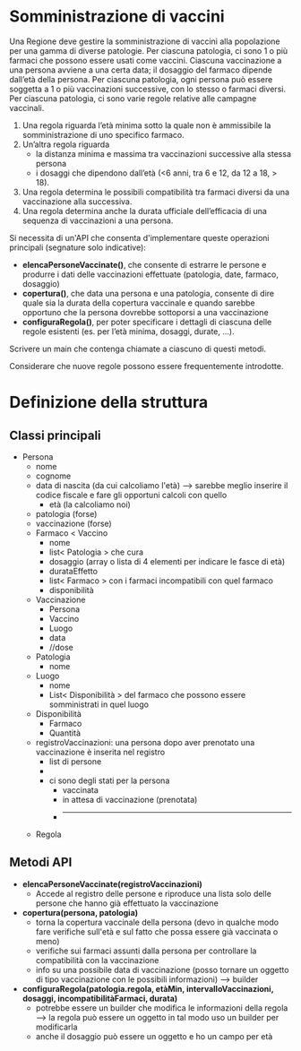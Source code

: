 # Somministrazione di vaccini
Una Regione deve gestire la somministrazione di vaccini alla popolazione per una gamma di diverse patologie.
Per ciascuna patologia, ci sono 1 o più farmaci che possono essere usati come vaccini.
Ciascuna vaccinazione a una persona avviene a una certa data; il dosaggio del farmaco dipende dall’età della persona. Per ciascuna patologia, ogni persona può essere soggetta a 1 o più vaccinazioni successive, con lo stesso o farmaci diversi.
Per ciascuna patologia, ci sono varie regole relative alle campagne vaccinali.
1. Una regola riguarda l’età minima sotto la quale non è ammissibile la somministrazione di uno specifico farmaco.
2. Un’altra regola riguarda
    * la distanza minima e massima tra vaccinazioni successive alla stessa persona
    *  i dosaggi che dipendono dall’età (<6 anni, tra 6 e 12, da 12 a 18, > 18).
3. Una regola determina le possibili compatibilità tra farmaci diversi da una
   vaccinazione alla successiva.
4. Una regola determina anche la durata ufficiale dell’efficacia di una sequenza di vaccinazioni a una persona.

Si necessita di un'API che consenta d'implementare queste operazioni principali (segnature solo indicative):
* **elencaPersoneVaccinate()**, che consente di estrarre le persone e produrre i dati delle vaccinazioni effettuate (patologia, date, farmaco, dosaggio)
* **copertura()**, che data una persona e una patologia, consente di dire quale sia la durata della copertura vaccinale e quando sarebbe opportuno che la persona dovrebbe sottoporsi a una vaccinazione
* **configuraRegola()**, per poter specificare i dettagli di ciascuna delle regole esistenti (es. per l’età minima, dosaggi, durate, …).

Scrivere un main che contenga chiamate a ciascuno di questi metodi.

Considerare che nuove regole possono essere frequentemente introdotte.

# Definizione della struttura
## Classi principali
* Persona
  * nome
  * cognome
  * data di nascita (da cui calcoliamo l'età) --> sarebbe meglio inserire il codice fiscale e fare gli opportuni calcoli con quello
    * età (la calcoliamo noi)
  * patologia (forse)
  * vaccinazione (forse)
  * Farmaco < Vaccino
    * nome
    * list< Patologia > che cura
    * dosaggio (array o lista di 4 elementi per indicare le fasce di età)
    * durataEffetto
    * list< Farmaco > con i farmaci incompatibili con quel farmaco
    * disponibilità
  * Vaccinazione
    * Persona
    * Vaccino
    * Luogo
    * data
    * //dose
  * Patologia
    * nome
  * Luogo
    * nome
    * List< Disponibilità > del farmaco che possono essere somministrati in quel luogo
  * Disponibilità
    * Farmaco
    * Quantità
  * registroVaccinazioni: una persona dopo aver prenotato una vaccinazione è inserita nel registro
    * list di persone
    * 
    * ci sono degli stati per la persona
      * vaccinata
      * in attesa di vaccinazione (prenotata)
      * ---
  * Regola

## Metodi API
* **elencaPersoneVaccinate(registroVaccinazioni)**
    * Accede al registro delle persone e riproduce una lista solo delle persone che hanno già effettuato la vaccinazione
* **copertura(persona, patologia)**
  * torna la copertura vaccinale della persona (devo in qualche modo fare verifiche sull'età e sul fatto che possa essere già vaccinata o meno)
  * verifiche sui farmaci assunti dalla persona per controllare la compatibilità con la vaccinazione
  * info su una possibile data di vaccinazione (posso tornare un oggetto di tipo vaccinazione con le possibili informazioni) --> builder
* **configuraRegola(patologia.regola, etàMin, intervalloVaccinazioni, dosaggi, incompatibilitàFarmaci, durata)**
  * potrebbe essere un builder che modifica le informazioni della regola --> la regola può essere un oggetto in tal modo uso un builder per modificarla
  * anche il dosaggio può essere un oggetto e ho un campo per età
